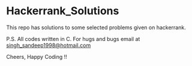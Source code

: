 # Hackerrank_Solutions
This repo has solutions to some selected problems given on hackerrank.

P.S. All codes written in C. For hugs and bugs email at singh_sandeep1998@hotmail.com 

Cheers, 
Happy Coding !!
